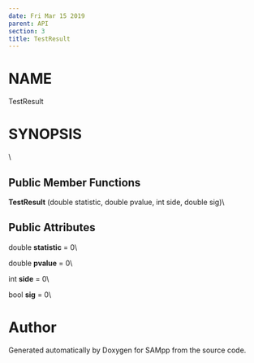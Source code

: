 ```yaml
---
date: Fri Mar 15 2019
parent: API
section: 3
title: TestResult
---
```


NAME
====

TestResult

SYNOPSIS
========

\

Public Member Functions
-----------------------

**TestResult** (double statistic, double pvalue, int side, double sig)\

Public Attributes
-----------------

double **statistic** = 0\

double **pvalue** = 0\

int **side** = 0\

bool **sig** = 0\

Author
======

Generated automatically by Doxygen for SAMpp from the source code.

